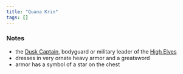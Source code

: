 ```yaml
---
title: "Quana Krin"
tags: []
---
```


### Notes
- the [Dusk Captain](Dusk%20Captain), bodyguard or military leader of the [High Elves](content/Species/High%20Elves.md)
- dresses in very ornate heavy armor and a greatsword
- armor has a symbol of a star on the chest